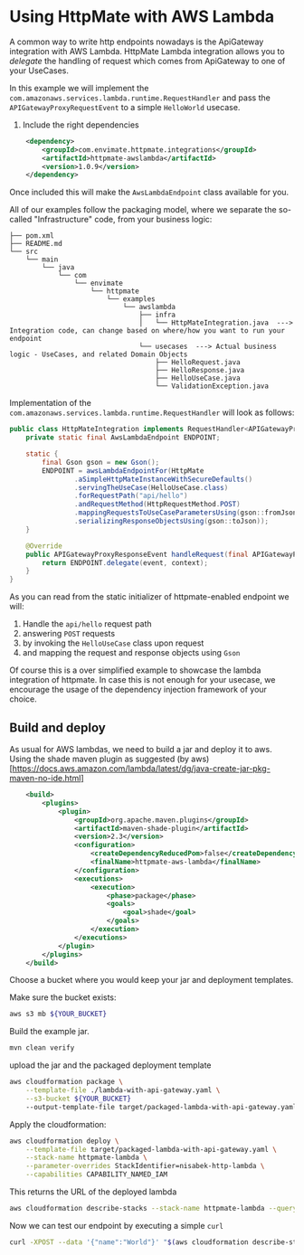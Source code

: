 # Using HttpMate with AWS Lambda

A common way to write http endpoints nowadays is the ApiGateway integration with AWS Lambda. 
HttpMate Lambda integration allows you to _delegate_ the handling of request which comes from ApiGateway to one of your UseCases.

In this example we will implement the `com.amazonaws.services.lambda.runtime.RequestHandler` and pass the `APIGatewayProxyRequestEvent`
to a simple `HelloWorld` usecase.

1. Include the right dependencies

```xml
    <dependency>
        <groupId>com.envimate.httpmate.integrations</groupId>
        <artifactId>httpmate-awslambda</artifactId>
        <version>1.0.9</version>
    </dependency>
```


Once included this will make the `AwsLambdaEndpoint` class available for you.

All of our examples follow the packaging model, where we separate the so-called "Infrastructure" code, from your business logic:

```text
├── pom.xml
├── README.md
└── src
    └── main
        └── java
            └── com
                └── envimate
                    └── httpmate
                        └── examples
                            └── awslambda
                                ├── infra
                                │   └── HttpMateIntegration.java  ---> Integration code, can change based on where/how you want to run your endpoint
                                └── usecases  ---> Actual business logic - UseCases, and related Domain Objects
                                    ├── HelloRequest.java
                                    ├── HelloResponse.java
                                    ├── HelloUseCase.java
                                    └── ValidationException.java
```


Implementation of the `com.amazonaws.services.lambda.runtime.RequestHandler` will look as follows: 

```java
public class HttpMateIntegration implements RequestHandler<APIGatewayProxyRequestEvent, APIGatewayProxyResponseEvent> {
    private static final AwsLambdaEndpoint ENDPOINT;

    static {
        final Gson gson = new Gson();
        ENDPOINT = awsLambdaEndpointFor(HttpMate
                .aSimpleHttpMateInstanceWithSecureDefaults()
                .servingTheUseCase(HelloUseCase.class)
                .forRequestPath("api/hello")
                .andRequestMethod(HttpRequestMethod.POST)
                .mappingRequestsToUseCaseParametersUsing(gson::fromJson)
                .serializingResponseObjectsUsing(gson::toJson));
    }

    @Override
    public APIGatewayProxyResponseEvent handleRequest(final APIGatewayProxyRequestEvent event, final Context context) {
        return ENDPOINT.delegate(event, context);
    }
}
```

As you can read from the static initializer of httpmate-enabled endpoint we will:

1. Handle the `api/hello` request path
2. answering `POST` requests
3. by invoking the `HelloUseCase` class upon request
4. and mapping the request and response objects using `Gson`

Of course this is a over simplified example to showcase the lambda integration of httpmate. 
In case this is not enough for your usecase, we encourage the usage of the dependency injection framework of your choice.

## Build and deploy

As usual for AWS lambdas, we need to build a jar and deploy it to aws. Using the shade maven plugin as suggested (by aws)[https://docs.aws.amazon.com/lambda/latest/dg/java-create-jar-pkg-maven-no-ide.html]

```xml
    <build>
        <plugins>
            <plugin>
                <groupId>org.apache.maven.plugins</groupId>
                <artifactId>maven-shade-plugin</artifactId>
                <version>2.3</version>
                <configuration>
                    <createDependencyReducedPom>false</createDependencyReducedPom>
                    <finalName>httpmate-aws-lambda</finalName>
                </configuration>
                <executions>
                    <execution>
                        <phase>package</phase>
                        <goals>
                            <goal>shade</goal>
                        </goals>
                    </execution>
                </executions>
            </plugin>
        </plugins>
    </build>
```


Choose a bucket where you would keep your jar and deployment templates.

Make sure the bucket exists:

```bash
aws s3 mb ${YOUR_BUCKET}
```

Build the example jar.

```bash
mvn clean verify
```

upload the jar and the packaged deployment template

```bash
aws cloudformation package \
    --template-file ./lambda-with-api-gateway.yaml \
    --s3-bucket ${YOUR_BUCKET} 
    --output-template-file target/packaged-lambda-with-api-gateway.yaml
```

Apply the cloudformation:

```bash
aws cloudformation deploy \
    --template-file target/packaged-lambda-with-api-gateway.yaml \
    --stack-name httpmate-lambda \
    --parameter-overrides StackIdentifier=nisabek-http-lambda \
    --capabilities CAPABILITY_NAMED_IAM
```

This returns the URL of the deployed lambda 

```bash
aws cloudformation describe-stacks --stack-name httpmate-lambda --query 'Stacks[0].Outputs[0].OutputValue'
```

Now we can test our endpoint by executing a simple `curl`

```bash
curl -XPOST --data '{"name":"World"}' "$(aws cloudformation describe-stacks --stack-name httpmate-lambda --query 'Stacks[0].Outputs[0].OutputValue' --output text)"/api/hello 
```
